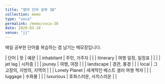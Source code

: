 ```yaml
---
title: "영어 단어 공부 38"
collection: memo
type: "voca"
permalink: /memo/voca-38
date: 2020-03-10
venue: "jj"
---
```


매일 공부한 단어를 복습하는 겸 남기는 메모장입니다.

| 단어 | 뜻 | 예문 |
| inhabitant | 주민, 거주자 |  |
| itinerary | 여행 일정, 일정표 |  |  |
| jet lag | 시차증 |  |
| jouney | 여행, 여정 |  |
| landscape | 경관, 풍경 |  |
| local | 그 고장의, 지방의, 지역의 |  |
| Lonely Planet | 세계적인 베스트 셀러 여행 책자 |  |
| luggage | 수화물 |  |
| luxurious | 호화스러운, 사치스러운 |  |
